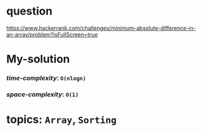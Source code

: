 # question
https://www.hackerrank.com/challenges/minimum-absolute-difference-in-an-array/problem?isFullScreen=true

# **My-solution**

### _time-complexity_: `O(nlogn)`
### _space-complexity_: `O(1)`



# topics: `Array`, `Sorting`
